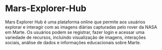 # Mars-Explorer-Hub
Mars Explorer Hub é uma plataforma online que permite aos usuários explorar e interagir com as imagens diárias capturadas pelo rover da NASA em Marte. Os usuários podem se registrar, fazer login e acessar uma variedade de recursos, incluindo visualização de imagens, interações sociais, análise de dados e informações educacionais sobre Marte.
